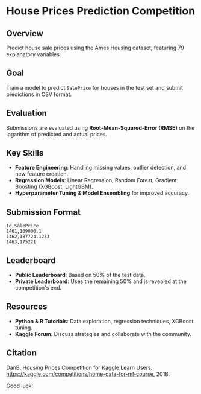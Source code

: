 # House Prices Prediction Competition

## Overview
Predict house sale prices using the Ames Housing dataset, featuring 79 explanatory variables.

## Goal
Train a model to predict `SalePrice` for houses in the test set and submit predictions in CSV format.

## Evaluation
Submissions are evaluated using **Root-Mean-Squared-Error (RMSE)** on the logarithm of predicted and actual prices.

## Key Skills
- **Feature Engineering**: Handling missing values, outlier detection, and new feature creation.
- **Regression Models**: Linear Regression, Random Forest, Gradient Boosting (XGBoost, LightGBM).
- **Hyperparameter Tuning & Model Ensembling** for improved accuracy.

## Submission Format
```
Id,SalePrice
1461,169000.1
1462,187724.1233
1463,175221
```

## Leaderboard
- **Public Leaderboard**: Based on 50% of the test data.
- **Private Leaderboard**: Uses the remaining 50% and is revealed at the competition's end.

## Resources
- **Python & R Tutorials**: Data exploration, regression techniques, XGBoost tuning.
- **Kaggle Forum**: Discuss strategies and collaborate with the community.

## Citation
DanB. Housing Prices Competition for Kaggle Learn Users. https://kaggle.com/competitions/home-data-for-ml-course, 2018.

Good luck!